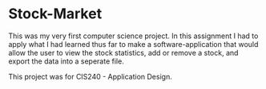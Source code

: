 # Stock-Market
This was my very first computer science project. In this assignment I had to apply what I had learned thus far to make a software-application that would allow the user to view the stock statistics, add or remove a stock, and export the data into a seperate file.

This project was for CIS240 - Application Design.
